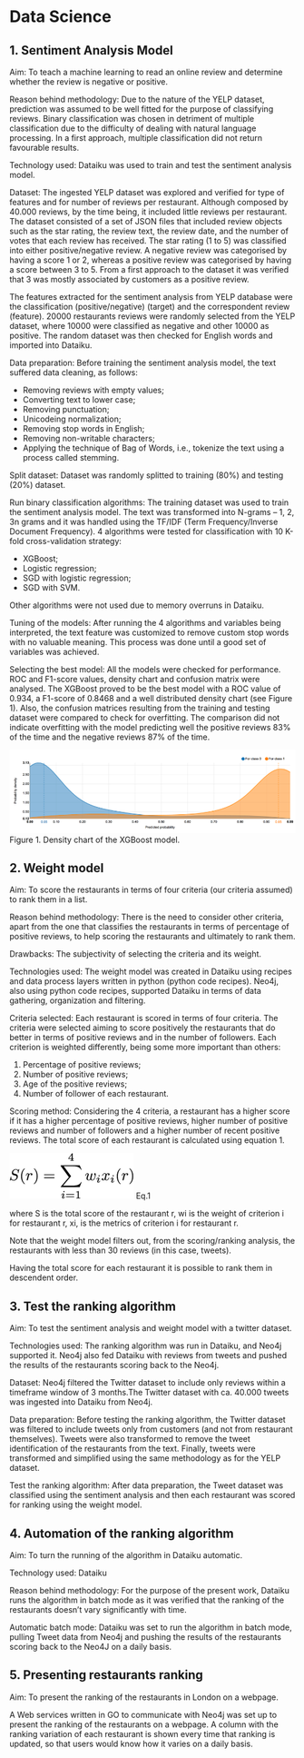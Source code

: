 # Data Science


## 1.	Sentiment Analysis Model

Aim: To teach a machine learning to read an online review and determine whether the review is negative or positive.

Reason behind methodology: Due to the nature of the YELP dataset, prediction was assumed to be well fitted for the purpose of classifying reviews. Binary classification was chosen in detriment of multiple classification due to the difficulty of dealing with natural language processing. In a first approach, multiple classification did not return favourable results.    

Technology used: Dataiku was used to train and test the sentiment analysis model.

Dataset: The ingested YELP dataset was explored and verified for type of features and for number of reviews per restaurant. Although composed by 40.000 reviews, by the time being, it included little reviews per restaurant.
The dataset consisted of a set of JSON files that included review objects such as the star rating, the review text, the review date, and the number of votes that each review has received. The star rating (1 to 5) was classified into either positive/negative review. A negative review was categorised by having a score 1 or 2, whereas a positive review was categorised by having a score between 3 to 5. From a first approach to the dataset it was verified that 3 was mostly associated by customers as a positive review.

The features extracted for the sentiment analysis from YELP database were the classification (positive/negative) (target) and the correspondent review (feature). 20000 restaurants reviews were randomly selected from the YELP dataset, where 10000 were classified as negative and other 10000 as positive. The random dataset was then checked for English words and imported into Dataiku.

Data preparation: Before training the sentiment analysis model, the text suffered data cleaning, as follows:
*	Removing reviews with empty values;
*	Converting text to lower case;
*	Removing punctuation;
*	Unicodeing normalization;
*	Removing stop words in English;
*	Removing non-writable characters;
*	Applying the technique of Bag of Words, i.e., tokenize the text using a process called stemming.

Split dataset: Dataset was randomly splitted to training (80%) and testing (20%) dataset.

Run binary classification algorithms: The training dataset was used to train the sentiment analysis model. The text was transformed into N-grams – 1, 2, 3n grams and it was handled using the TF/IDF (Term Frequency/Inverse Document Frequency). 4 algorithms were tested for classification with 10 K-fold cross-validation strategy:
*	XGBoost;
*	Logistic regression;
*	SGD with logistic regression;
*	SGD with SVM.

Other algorithms were not used due to memory overruns in Dataiku.

Tuning of the models: After running the 4 algorithms and variables being interpreted, the text feature was customized to remove custom stop words with no valuable meaning. This process was done until a good set of variables was achieved.

Selecting the best model: All the models were checked for performance. ROC and F1-score values, density chart and confusion matrix were analysed. The XGBoost proved to be the best model with a ROC value of 0.934, a F1-score of 0.8468 and a well distributed density chart (see Figure 1). Also, the confusion matrices resulting from the training and testing dataset were compared to check for overfitting. The comparison did not indicate overfitting with the model predicting well the positive reviews 83% of the time and the negative reviews 87% of the time.    

![](../images/Picture2.png)
Figure 1. Density chart of the XGBoost model.


## 2.	Weight model

Aim: To score the restaurants in terms of four criteria (our criteria assumed) to rank them in a list.

Reason behind methodology: There is the need to consider other criteria, apart from the one that classifies the restaurants in terms of percentage of positive reviews, to help scoring the restaurants and ultimately to rank them.

Drawbacks: The subjectivity of selecting the criteria and its weight.

Technologies used: The weight model was created in Dataiku using recipes and data process layers written in python (python code recipes). Neo4j, also using python code recipes, supported Dataiku in terms of data gathering, organization and filtering.

Criteria selected: Each restaurant is scored in terms of four criteria. The criteria were selected aiming to score positively the restaurants that do better in terms of positive reviews and in the number of followers. Each criterion is weighted differently, being some more important than others:
1.	Percentage of positive reviews;
2.	Number of positive reviews;
3.	Age of the positive reviews;
4.	Number of follower of each restaurant.

Scoring method: Considering the 4 criteria, a restaurant has a higher score if it has a higher percentage of positive reviews, higher number of positive reviews and number of followers and a higher number of recent positive reviews. The total score of each restaurant is calculated using equation 1.

 ![](../images/Picture1.png)                              Eq.1

where S is the total score of the restaurant r, wi is the weight of criterion i for restaurant r, xi, is the metrics of criterion i for restaurant r.

Note that the weight model filters out, from the scoring/ranking analysis, the restaurants with less than 30 reviews (in this case, tweets).

Having the total score for each restaurant it is possible to rank them in descendent order.


## 3.	Test the ranking algorithm

Aim: To test the sentiment analysis and weight model with a twitter dataset.  

Technologies used: The ranking algorithm was run in Dataiku, and Neo4j supported it. Neo4j also fed Dataiku with reviews from tweets and pushed the results of the restaurants scoring back to the Neo4j.

Dataset: Neo4j filtered the Twitter dataset to include only reviews within a timeframe window of 3 months.The Twitter dataset with ca. 40.000 tweets was ingested into Dataiku from Neo4j.

Data preparation: Before testing the ranking algorithm, the Twitter dataset was filtered to include tweets only from customers (and not from restaurant themselves). Tweets were also transformed to remove the tweet identification of the restaurants from the text. Finally, tweets were transformed and simplified using the same methodology as for the YELP dataset.

Test the ranking algorithm: After data preparation, the Tweet dataset was classified using the sentiment analysis and then each restaurant was scored for ranking using the weight model.


## 4.	Automation of the ranking algorithm

Aim: To turn the running of the algorithm in Dataiku automatic.

Technology used: Dataiku

Reason behind methodology: For the purpose of the present work, Dataiku runs the algorithm in batch mode as it was verified that the ranking of the restaurants doesn’t vary significantly with time.   

Automatic batch mode: Dataiku was set to run the algorithm in batch mode, pulling Tweet data from Neo4j and pushing the results of the restaurants scoring back to the Neo4J on a daily basis.


## 5.	Presenting restaurants ranking

Aim: To present the ranking of the restaurants in London on a webpage.

A Web services written in GO to communicate with Neo4j was set up to present the ranking of the restaurants on a webpage. A column with the ranking variation of each restaurant is shown every time that ranking is updated, so that users would know how it varies on a daily basis.
